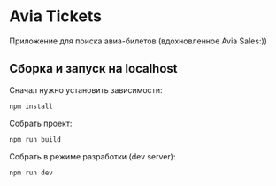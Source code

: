 # Avia Tickets

Приложение для поиска авиа-билетов (вдохновленное Avia Sales:))

## Сборка и запуск на localhost

Сначал нужно установить зависимости:

```sh
npm install
```

Собрать проект:

```sh
npm run build
```

Собрать в режиме разработки (dev server):

```sh
npm run dev
```